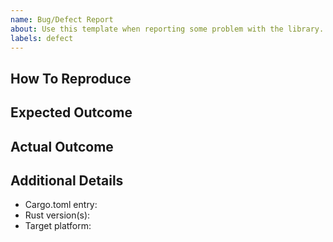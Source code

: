 ```yaml
---
name: Bug/Defect Report
about: Use this template when reporting some problem with the library.
labels: defect
---
```


<!-- Describe the problem you are experiencing. -->

## How To Reproduce

<!-- How can the problem be reproduced? Minimal example programs that demonstrate the problem are preferred! -->

## Expected Outcome

<!-- How should the example(s) above behave? What is the expected outcome? -->

## Actual Outcome

<!-- What happens with the current version? How is it incorrect? Include error messages if there are any. -->

## Additional Details

* Cargo.toml entry: <!-- Include any changes to the features -->
* Rust version(s): <!-- Run `rustc -V` if you are not sure -->
* Target platform: <!-- Either your own OS or the `--target some-platform` argument when cross compiling -->
